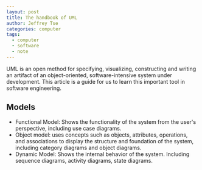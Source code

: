 ```yaml
---
layout: post
title: The handbook of UML
author: Jeffrey Tse
categories: computer
tags:
  - computer
  - software
  - note
---
```


UML is an open method for specifying, visualizing, constructing and writing
an artifact of an object-oriented, software-intensive system under development.
This article is a guide for us to learn this important tool in software
engineering.

## Models

- Functional Model: Shows the functionality of the system from the user's
  perspective, including use case diagrams.
- Object model: uses concepts such as objects, attributes, operations, and
  associations to display the structure and foundation of the system, including
  category diagrams and object diagrams.
- Dynamic Model: Shows the internal behavior of the system. Including sequence
  diagrams, activity diagrams, state diagrams.
